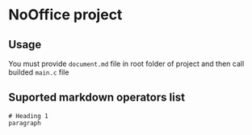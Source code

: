# NoOffice project

## Usage

You must provide `document.md` file in root folder of project and then call builded `main.c` file

## Suported markdown operators list
```
# Heading 1
paragraph
```
